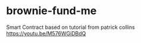 # brownie-fund-me
Smart Contract based on tutorial from patrick collins https://youtu.be/M576WGiDBdQ 
